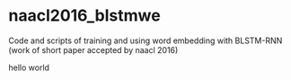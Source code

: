 # naacl2016_blstmwe
Code and scripts of training and using word embedding with BLSTM-RNN (work of short paper accepted by naacl 2016)

hello
world
